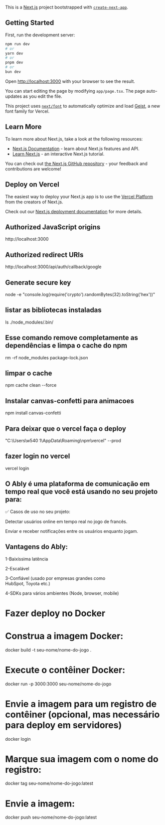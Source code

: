 This is a [Next.js](https://nextjs.org) project bootstrapped with [`create-next-app`](https://nextjs.org/docs/app/api-reference/cli/create-next-app).

## Getting Started

First, run the development server:

```bash
npm run dev
# or
yarn dev
# or
pnpm dev
# or
bun dev
```

Open [http://localhost:3000](http://localhost:3000) with your browser to see the result.

You can start editing the page by modifying `app/page.tsx`. The page auto-updates as you edit the file.

This project uses [`next/font`](https://nextjs.org/docs/app/building-your-application/optimizing/fonts) to automatically optimize and load [Geist](https://vercel.com/font), a new font family for Vercel.

## Learn More

To learn more about Next.js, take a look at the following resources:

- [Next.js Documentation](https://nextjs.org/docs) - learn about Next.js features and API.
- [Learn Next.js](https://nextjs.org/learn) - an interactive Next.js tutorial.

You can check out [the Next.js GitHub repository](https://github.com/vercel/next.js) - your feedback and contributions are welcome!

## Deploy on Vercel

The easiest way to deploy your Next.js app is to use the [Vercel Platform](https://vercel.com/new?utm_medium=default-template&filter=next.js&utm_source=create-next-app&utm_campaign=create-next-app-readme) from the creators of Next.js.

Check out our [Next.js deployment documentation](https://nextjs.org/docs/app/building-your-application/deploying) for more details.


## Authorized JavaScript origins

http://localhost:3000


## Authorized redirect URIs

http://localhost:3000/api/auth/callback/google


## Generate secure key

node -e "console.log(require('crypto').randomBytes(32).toString('hex'))"

## listar as bibliotecas instaladas

ls ./node_modules/.bin/

## Esse comando remove completamente as dependências e limpa o cache do npm

rm -rf node_modules package-lock.json


## limpar o cache

npm cache clean --force


## Instalar canvas-confetti para animacoes

npm install canvas-confetti


## Para deixar que o vercel faça o deploy 

"C:\Users\w540 1\AppData\Roaming\npm\vercel" --prod

## fazer login no vercel

vercel login

## O Ably é uma plataforma de comunicação em tempo real que você está usando no seu projeto para:

✅ Casos de uso no seu projeto:

Detectar usuários online em tempo real no jogo de francês.

Enviar e receber notificações entre os usuários enquanto jogam.


## Vantagens do Ably:

1-Baixíssima latência

2-Escalável

3-Confiável (usado por empresas grandes como   
  HubSpot, Toyota etc.)

4-SDKs para vários ambientes (Node, browser, 
  mobile)


# Fazer deploy no Docker

# Construa a imagem Docker:

docker build -t seu-nome/nome-do-jogo .


# Execute o contêiner Docker:

docker run -p 3000:3000 seu-nome/nome-do-jogo


# Envie a imagem para um registro de contêiner (opcional, mas necessário para deploy em servidores)

docker login


# Marque sua imagem com o nome do registro:

docker tag seu-nome/nome-do-jogo:latest


# Envie a imagem:

docker push seu-nome/nome-do-jogo:latest